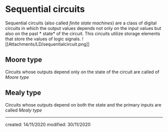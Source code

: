 # Sequential circuits
Sequential circuits (also called *finite state machines*) are a class of digital circuits in which the output values depends not only on the input values but also on the past * state* of the circuit. This circuits utilize storage elements that store the values of logic signals.
![[Attachments/LD/sequentialcircuit.png]]

## Moore type
Circuits whose outputs depend only on the state of the circuit are called of *Moore type*
## Mealy type
Circuits whose outputs depend on both the state and the primary inputs are called *Mealy type*

---

created: 14/11/2020
modified: 30/11/2020